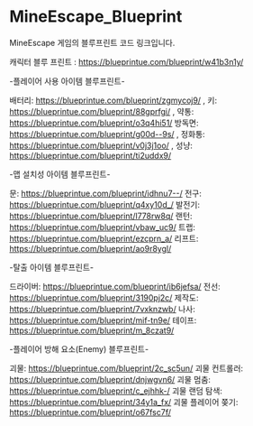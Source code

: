# MineEscape_Blueprint
MineEscape 게임의 블루프린트 코드 링크입니다.

캐릭터 블루 프린트 :
https://blueprintue.com/blueprint/w41b3n1y/

-플레이어 사용 아이템 블루프린트-

배터리: https://blueprintue.com/blueprint/zgmycoj9/ , 키: https://blueprintue.com/blueprint/88gprfgi/ , 약통: https://blueprintue.com/blueprint/o3q4hi51/
방독면: https://blueprintue.com/blueprint/g00d--9s/ , 정화통: https://blueprintue.com/blueprint/v0j3j1oo/ , 성냥: https://blueprintue.com/blueprint/ti2uddx9/


-맵 설치성 아이템 블루프린트-

문: https://blueprintue.com/blueprint/idhnu7--/
전구: https://blueprintue.com/blueprint/q4xy10d_/
발전기: https://blueprintue.com/blueprint/l778rw8q/
랜턴: https://blueprintue.com/blueprint/vbaw_uc9/
트랩: https://blueprintue.com/blueprint/ezcprn_a/
리프트: https://blueprintue.com/blueprint/ao9r8ygl/

-탈출 아이템 블루프린트-

드라이버: https://blueprintue.com/blueprint/ib6jefsa/
전선: https://blueprintue.com/blueprint/3190pj2c/
제작도: https://blueprintue.com/blueprint/7vxknzwb/
나사: https://blueprintue.com/blueprint/mif-tn9e/
테이프: https://blueprintue.com/blueprint/m_8czat9/

-플레이어 방해 요소(Enemy) 블루프린트-

괴물: https://blueprintue.com/blueprint/2c_sc5un/
괴물 컨트롤러: https://blueprintue.com/blueprint/dnjwgvn6/
괴물 멈춤: https://blueprintue.com/blueprint/c_ejhhk-/
괴물 랜덤 탐색: https://blueprintue.com/blueprint/34y1a_fx/
괴물 플레이어 쫒기: https://blueprintue.com/blueprint/o67fsc7f/

